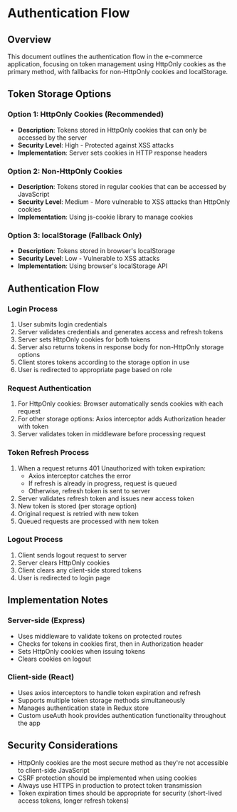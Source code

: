 # Authentication Flow

## Overview

This document outlines the authentication flow in the e-commerce application, focusing on token management using HttpOnly cookies as the primary method, with fallbacks for non-HttpOnly cookies and localStorage.

## Token Storage Options

### Option 1: HttpOnly Cookies (Recommended)

- **Description**: Tokens stored in HttpOnly cookies that can only be accessed by the server
- **Security Level**: High - Protected against XSS attacks
- **Implementation**: Server sets cookies in HTTP response headers

### Option 2: Non-HttpOnly Cookies

- **Description**: Tokens stored in regular cookies that can be accessed by JavaScript
- **Security Level**: Medium - More vulnerable to XSS attacks than HttpOnly cookies
- **Implementation**: Using js-cookie library to manage cookies

### Option 3: localStorage (Fallback Only)

- **Description**: Tokens stored in browser's localStorage
- **Security Level**: Low - Vulnerable to XSS attacks
- **Implementation**: Using browser's localStorage API

## Authentication Flow

### Login Process

1. User submits login credentials
2. Server validates credentials and generates access and refresh tokens
3. Server sets HttpOnly cookies for both tokens
4. Server also returns tokens in response body for non-HttpOnly storage options
5. Client stores tokens according to the storage option in use
6. User is redirected to appropriate page based on role

### Request Authentication

1. For HttpOnly cookies: Browser automatically sends cookies with each request
2. For other storage options: Axios interceptor adds Authorization header with token
3. Server validates token in middleware before processing request

### Token Refresh Process

1. When a request returns 401 Unauthorized with token expiration:
   - Axios interceptor catches the error
   - If refresh is already in progress, request is queued
   - Otherwise, refresh token is sent to server
2. Server validates refresh token and issues new access token
3. New token is stored (per storage option)
4. Original request is retried with new token
5. Queued requests are processed with new token

### Logout Process

1. Client sends logout request to server
2. Server clears HttpOnly cookies
3. Client clears any client-side stored tokens
4. User is redirected to login page

## Implementation Notes

### Server-side (Express)

- Uses middleware to validate tokens on protected routes
- Checks for tokens in cookies first, then in Authorization header
- Sets HttpOnly cookies when issuing tokens
- Clears cookies on logout

### Client-side (React)

- Uses axios interceptors to handle token expiration and refresh
- Supports multiple token storage methods simultaneously
- Manages authentication state in Redux store
- Custom useAuth hook provides authentication functionality throughout the app

## Security Considerations

- HttpOnly cookies are the most secure method as they're not accessible to client-side JavaScript
- CSRF protection should be implemented when using cookies
- Always use HTTPS in production to protect token transmission
- Token expiration times should be appropriate for security (short-lived access tokens, longer refresh tokens)
